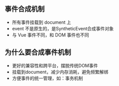 ## 事件合成机制

* 所有事件挂载到 document 上
* event 不是原生的，是SyntheticEvent合成事件对象
* 与 Vue 事件不同，和 DOM 事件也不同


## 为什么要合成事件机制

* 更好的兼容性和跨平台，摆脱传统DOM事件
* 挂载到document，减少内存消耗，避免频繁解绑
* 方便事件的统一管理，如：事务机制